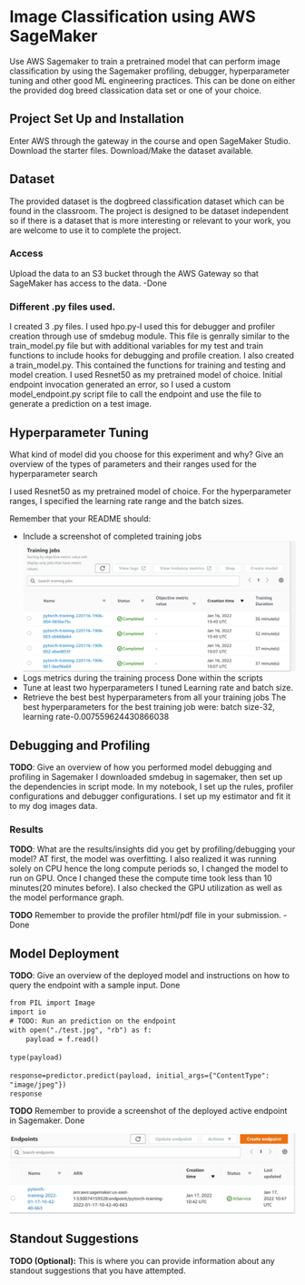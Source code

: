 # Image Classification using AWS SageMaker

Use AWS Sagemaker to train a pretrained model that can perform image classification by using the Sagemaker profiling, debugger, hyperparameter tuning and other good ML engineering practices. This can be done on either the provided dog breed classication data set or one of your choice.

## Project Set Up and Installation
Enter AWS through the gateway in the course and open SageMaker Studio. 
Download the starter files.
Download/Make the dataset available. 

## Dataset
The provided dataset is the dogbreed classification dataset which can be found in the classroom.
The project is designed to be dataset independent so if there is a dataset that is more interesting or relevant to your work, you are welcome to use it to complete the project.

### Access
Upload the data to an S3 bucket through the AWS Gateway so that SageMaker has access to the data. 
-Done

### Different .py files used.
I created 3 .py files.
 I used hpo.py-I used this for debugger and profiler creation through use of smdebug module. This file is genrally similar to the train_model.py file but with additional variables for my test and train functions to include hooks for debugging and profile creation.
I also created a train_model.py. This contained the functions for training and testing and model creation. I used Resnet50 as my pretrained model of choice.
Initial endpoint invocation generated an error, so I used a custom model_endpoint.py script file to call the endpoint and use the file to generate a prediction on a test image.

## Hyperparameter Tuning
What kind of model did you choose for this experiment and why? Give an overview of the types of parameters and their ranges used for the hyperparameter search

I used Resnet50 as my pretrained model of choice.
For the hyperparameter ranges, I specified the learning rate range and the batch sizes.

Remember that your README should:
- Include a screenshot of completed training jobs
![completed training jobs.png](https://github.com/Joykareko/Dog-classification-in-AWS/blob/main/Successful%20training%20jobs.png)
- Logs metrics during the training process
Done within the scripts
- Tune at least two hyperparameters
I tuned Learning rate and batch size.
- Retrieve the best best hyperparameters from all your training jobs
The best hyperparameters for the best training job were:
batch size-32, learning rate-0.007559624430866038
## Debugging and Profiling
**TODO**: Give an overview of how you performed model debugging and profiling in Sagemaker
I downloaded smdebug in sagemaker, then set up the dependencies in script mode.
In my notebook, I set up the rules, profiler configurations and debugger configurations.
I set up my estimator and fit it to my dog images data.
### Results
**TODO**: What are the results/insights did you get by profiling/debugging your model?
AT first, the model was overfitting.
I also realized it was running solely on CPU hence the long compute periods so, I changed the model to run on GPU.
Once I changed these the compute time took less than 10 minutes(20 minutes before).
I also checked the GPU utilization as well as the model performance graph.

**TODO** Remember to provide the profiler html/pdf file in your submission.
-Done

## Model Deployment
**TODO**: Give an overview of the deployed model and instructions on how to query the endpoint with a sample input.
Done

```
from PIL import Image
import io
# TODO: Run an prediction on the endpoint
with open("./test.jpg", "rb") as f:
    payload = f.read()
    
type(payload)

response=predictor.predict(payload, initial_args={"ContentType": "image/jpeg"})
response
```

**TODO** Remember to provide a screenshot of the deployed active endpoint in Sagemaker.
Done

![completed endpoint.png](https://github.com/Joykareko/Dog-classification-in-AWS/blob/main/Deployed%20endpoint.png)

## Standout Suggestions
**TODO (Optional):** This is where you can provide information about any standout suggestions that you have attempted.
